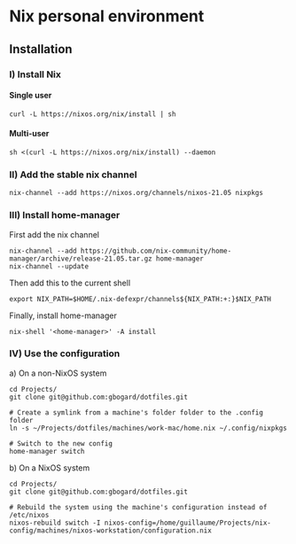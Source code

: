 # Nix personal environment

## Installation

### I) Install Nix

#### Single user

```
curl -L https://nixos.org/nix/install | sh
```

#### Multi-user

```
sh <(curl -L https://nixos.org/nix/install) --daemon
```

### II) Add the stable nix channel

```
nix-channel --add https://nixos.org/channels/nixos-21.05 nixpkgs
```

### III) Install home-manager

First add the nix channel

```
nix-channel --add https://github.com/nix-community/home-manager/archive/release-21.05.tar.gz home-manager
nix-channel --update
```

Then add this to the current shell

```
export NIX_PATH=$HOME/.nix-defexpr/channels${NIX_PATH:+:}$NIX_PATH
```

Finally, install home-manager

```
nix-shell '<home-manager>' -A install
```

### IV) Use the configuration

a) On a non-NixOS system

```
cd Projects/
git clone git@github.com:gbogard/dotfiles.git

# Create a symlink from a machine's folder folder to the .config folder
ln -s ~/Projects/dotfiles/machines/work-mac/home.nix ~/.config/nixpkgs 

# Switch to the new config
home-manager switch
```

b) On a NixOS system

```
cd Projects/
git clone git@github.com:gbogard/dotfiles.git

# Rebuild the system using the machine's configuration instead of /etc/nixos
nixos-rebuild switch -I nixos-config=/home/guillaume/Projects/nix-config/machines/nixos-workstation/configuration.nix
```

